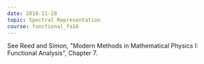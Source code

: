 ```yaml
---
date: 2016-11-28
topic: Spectral Representation
course: functional_fa16
---
```


See Reed and Simon, "Modern Methods in Mathematical Physics I: Functional Analysis", Chapter 7.

